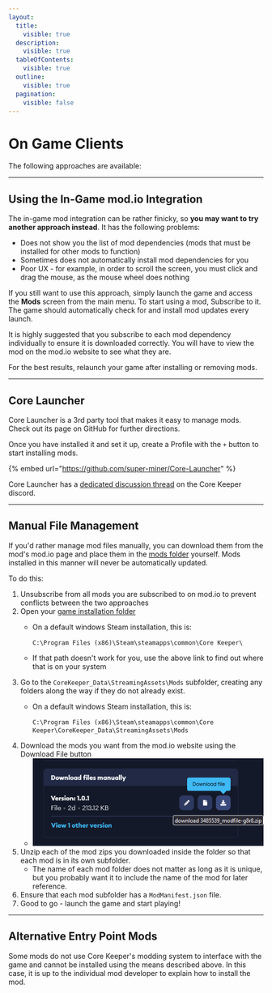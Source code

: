 ```yaml
---
layout:
  title:
    visible: true
  description:
    visible: true
  tableOfContents:
    visible: true
  outline:
    visible: true
  pagination:
    visible: false
---
```


# On Game Clients

The following approaches are available:

***

## Using the In-Game mod.io Integration

The in-game mod integration can be rather finicky, so **you may want to try another approach instead**. It has the following problems:

* Does not show you the list of mod dependencies (mods that must be installed for other mods to function)
* Sometimes does not automatically install mod dependencies for you
* Poor UX -  for example, in order to scroll the screen, you must click and drag the mouse, as the mouse wheel does nothing

If you still want to use this approach, simply launch the game and access the **Mods** screen from the main menu. To start using a mod, Subscribe to it. The game should automatically check for and install mod updates every launch.

It is highly suggested that you subscribe to each mod dependency individually to ensure it is downloaded correctly. You will have to view the mod on the mod.io website to see what they are.

For the best results, relaunch your game after installing or removing mods.

***

## Core Launcher

Core Launcher is a 3rd party tool that makes it easy to manage mods. Check out its page on GitHub for further directions.

Once you have installed it and set it up, create a Profile with the `+` button to start installing mods.

{% embed url="https://github.com/super-miner/Core-Launcher" %}

Core Launcher has a [dedicated discussion thread](https://discord.com/channels/851842678340845600/1173510418690490458) on the Core Keeper discord.

***

## Manual File Management&#x20;

If you'd rather manage mod files manually, you can download them from the mod's mod.io page and place them in the [mods folder](../../concepts/important-folder-paths.md#mod-files) yourself. Mods installed in this manner will never be automatically updated.

To do this:

1. Unsubscribe from all mods you are subscribed to on mod.io to prevent conflicts between the two approaches
2. Open your [game installation folder](../../concepts/important-folder-paths.md#game-install-directory)&#x20;
   *   On a default windows Steam installation, this is:&#x20;

       ```
       C:\Program Files (x86)\Steam\steamapps\common\Core Keeper\
       ```
   * If that path doesn't work for you, use the above link to find out where that is on your system
3. Go to the `CoreKeeper_Data\StreamingAssets\Mods` subfolder, creating any folders along the way if they do not already exist.
   *   On a default windows Steam installation, this is:&#x20;

       ```
       C:\Program Files (x86)\Steam\steamapps\common\Core Keeper\CoreKeeper_Data\StreamingAssets\Mods
       ```
4. Download the mods you want from the mod.io website using the Download File button
   * ![](../../.gitbook/assets/image.png)&#x20;
5. Unzip each of the mod zips you downloaded inside the folder so that each mod is in its own subfolder.
   * The name of each mod folder does not matter as long as it is unique, but you probably want it to include the name of the mod for later reference.
6. Ensure that each mod subfolder has a `ModManifest.json` file.
7. Good to go - launch the game and start playing!

***

## Alternative Entry Point Mods

Some mods do not use Core Keeper's modding system to interface with the game and cannot be installed using the means described above. In this case, it is up to the individual mod developer to explain how to install the mod.
